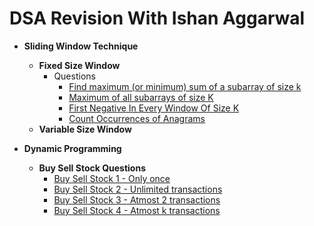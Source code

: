 # DSA Revision With Ishan Aggarwal

* **Sliding Window Technique**
    * **Fixed Size Window**
        - Questions
            * [Find maximum (or minimum) sum of a subarray of size k](https://github.com/ishan-aggarwal/dsa_by_ishan/blob/master/src/main/java/sliding_window/fixed/MaximumSumOfAllSubarrayOfSizeK.java)
            * [Maximum of all subarrays of size K](https://github.com/ishan-aggarwal/dsa_by_ishan/blob/master/src/main/java/sliding_window/fixed/MaximumElementOfEachSubarrayOfSizeK.java)
            * [First Negative In Every Window Of Size K](https://github.com/ishan-aggarwal/dsa_by_ishan/blob/master/src/main/java/sliding_window/fixed/FirstNegativeOfEachSubarrayOfSizeK.java)
            * [Count Occurrences of Anagrams](https://github.com/ishan-aggarwal/dsa_by_ishan/blob/master/src/main/java/sliding_window/fixed/CountAnagrams.java)
    * **Variable Size Window**

* **Dynamic Programming**
    * **Buy Sell Stock Questions**
        * [Buy Sell Stock 1 - Only once](https://github.com/ishan-aggarwal/dsa_by_ishan/blob/master/src/main/java/dynamic_programming/buy_sell_stock/BuySellStock1.java)
        * [Buy Sell Stock 2 - Unlimited transactions](https://github.com/ishan-aggarwal/dsa_by_ishan/blob/master/src/main/java/dynamic_programming/buy_sell_stock/BuySellStock2.java)
        * [Buy Sell Stock 3 - Atmost 2 transactions](https://github.com/ishan-aggarwal/dsa_by_ishan/blob/master/src/main/java/dynamic_programming/buy_sell_stock/BuySellStock3.java)
        * [Buy Sell Stock 4 - Atmost k transactions](https://github.com/ishan-aggarwal/dsa_by_ishan/blob/master/src/main/java/dynamic_programming/buy_sell_stock/BuySellStock4.java)